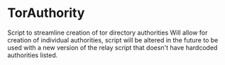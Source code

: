 # TorAuthority
Script to streamline creation of tor directory authorities
Will allow for creation of individual authorities, script will be altered in the future to be used with a new version of the relay script that doesn't have hardcoded authorities listed.
